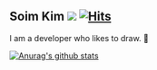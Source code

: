 ## Soim Kim ![](https://komarev.com/ghpvc/?username=soimkim&label=Profile+views) [![Hits](https://hits.seeyoufarm.com/api/count/incr/badge.svg?url=https%3A%2F%2Fgithub.com%2Fsoimkim%2Fsoimkim&count_bg=%2379C83D&title_bg=%23555555&icon=&icon_color=%23E7E7E7&title=hits&edge_flat=false)](https://hits.seeyoufarm.com)

I am a developer who likes to draw. 🎨 

[![Anurag's github stats](https://github-readme-stats.vercel.app/api?username=soimkim)](https://github.com/anuraghazra/github-readme-stats)
